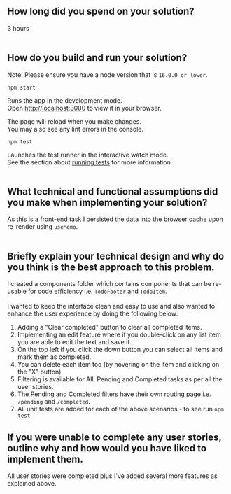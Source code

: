 ## How long did you spend on your solution?
3 hours
<br />
<br />

## How do you build and run your solution?
Note: Please ensure you have a node version that is `16.0.0 or lower`.

`npm start`

Runs the app in the development mode.\
Open [http://localhost:3000](http://localhost:3000) to view it in your browser.

The page will reload when you make changes.\
You may also see any lint errors in the console.

`npm test`

Launches the test runner in the interactive watch mode.\
See the section about [running tests](https://facebook.github.io/create-react-app/docs/running-tests) for more information.
<br />
<br />

## What technical and functional assumptions did you make when implementing your solution?
As this is a front-end task I persisted the data into the browser cache upon re-render using `useMemo`.
<br />
<br />

## Briefly explain your technical design and why do you think is the best approach to this problem.
I created a components folder which contains components that can be re-usable for code efficiency i.e. `TodoFooter` and `TodoItem`.<br/><br/>
I wanted to keep the interface clean and easy to use and also wanted to enhance the user experience by doing the following below:<br/>
1. Adding a "Clear completed" button to clear all completed items.
2. Implementing an edit feature where if you double-click on any list item you are able to edit the text and save it. <br/> 
3. On the top left if you click the down button you can select all items and mark them as completed.<br/>  
4. You can delete each item too (by hovering on the item and clicking on the "X" button) 
5. Filtering is available for All, Pending and Completed tasks as per all the user stories.<br/>
6. The Pending and Completed filters have their own routing page i.e. `/pending` and `/completed`.<br/>
7. All unit tests are added for each of the above scenarios - to see run `npm test` <br/>

## If you were unable to complete any user stories, outline why and how would you have liked to implement them.
All user stories were completed plus I've added several more features as explained above.
